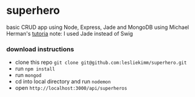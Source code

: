 # superhero

basic CRUD app using Node, Express, Jade and MongoDB using Michael Herman's [tutoria](http://mherman.org/blog/2015/08/24/node-express-swig-mongo-primer/#.Vytx3pMrLeQ)
note: I used Jade instead of Swig

### download instructions
* clone this repo ```git clone git@github.com:lesliekimm/superhero.git```
* run ```npm install```
* run ```mongod```
* cd into local directory and run ```nodemon```
* open ```http://localhost:3000/api/superheros```